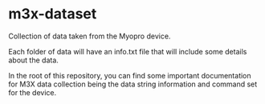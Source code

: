 # m3x-dataset
Collection of data taken from the Myopro device. 

Each folder of data will have an info.txt file that will include some details about the data.

In the root of this repository, you can find some important documentation for M3X data collection being the data string information and command set for the device.

